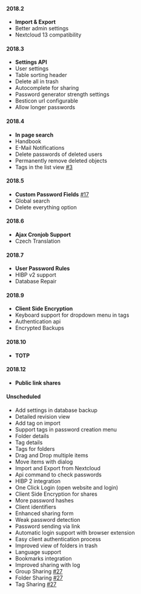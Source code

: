 #### 2018.2
 - **Import & Export**
 - Better admin settings
 - Nextcloud 13 compatibility

#### 2018.3
 - **Settings API**
 - User settings
 - Table sorting header
 - Delete all in trash
 - Autocomplete for sharing
 - Password generator strength settings
 - Besticon url configurable
 - Allow longer passwords

#### 2018.4
 - **In page search**
 - Handbook
 - E-Mail Notifications
 - Delete passwords of deleted users
 - Permanently remove deleted objects
 - Tags in the list view [#3](https://github.com/marius-wieschollek/passwords/issues/3)

#### 2018.5
 - **Custom Password Fields** [#17](https://github.com/marius-wieschollek/passwords/issues/17)
 - Global search
 - Delete everything option

#### 2018.6
 - **Ajax Cronjob Support**
 - Czech Translation

#### 2018.7
 - **User Password Rules**
 - HIBP v2 support
 - Database Repair

#### 2018.9
 - **Client Side Encryption**
 - Keyboard support for dropdown menu in tags
 - Authentication api
 - Encrypted Backups

#### 2018.10
 - **TOTP**

#### 2018.12
 - **Public link shares**

#### Unscheduled
 - Add settings in database backup
 - Detailed revision view
 - Add tag on import
 - Support tags in password creation menu
 - Folder details
 - Tag details
 - Tags for folders
 - Drag and Drop multiple items
 - Move items with dialog
 - Import and Export from Nextcloud
 - Api command to check passwords
 - HIBP 2 integration
 - One Click Login (open website and login)
 - Client Side Encryption for shares
 - More password hashes
 - Client identifiers
 - Enhanced sharing form
 - Weak password detection
 - Password sending via link
 - Automatic login support with browser extension
 - Easy client authentication process
 - Improved view of folders in trash
 - Language support
 - Bookmarks integration
 - Improved sharing with log
 - Group Sharing [#27](https://github.com/marius-wieschollek/passwords/issues/27)
 - Folder Sharing [#27](https://github.com/marius-wieschollek/passwords/issues/27)
 - Tag Sharing [#27](https://github.com/marius-wieschollek/passwords/issues/27)